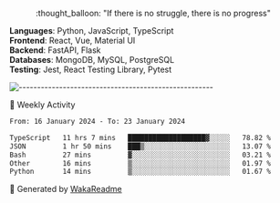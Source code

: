 <p align="center"> 
  :thought_balloon: "If there is no struggle, there is no progress"
</p>

<p align="left">
  <strong>Languages</strong>: Python, JavaScript, TypeScript<br>
  <strong>Frontend</strong>: React, Vue, Material UI<br>
  <strong>Backend</strong>: FastAPI, Flask<br>
  <strong>Databases</strong>: MongoDB, MySQL, PostgreSQL<br>
  <strong>Testing</strong>: Jest, React Testing Library, Pytest<br>
</p>

![-----------------------------------------------------](https://raw.githubusercontent.com/andreasbm/readme/master/assets/lines/vintage.png)

🎯 Weekly Activity

<!--START_SECTION:waka-->

```txt
From: 16 January 2024 - To: 23 January 2024

TypeScript   11 hrs 7 mins   ███████████████████▓░░░░░   78.82 %
JSON         1 hr 50 mins    ███▒░░░░░░░░░░░░░░░░░░░░░   13.07 %
Bash         27 mins         ▓░░░░░░░░░░░░░░░░░░░░░░░░   03.21 %
Other        16 mins         ▒░░░░░░░░░░░░░░░░░░░░░░░░   01.97 %
Python       14 mins         ▒░░░░░░░░░░░░░░░░░░░░░░░░   01.67 %
```

<!--END_SECTION:waka-->


🚀 Generated by [WakaReadme](https://github.com/athul/waka-readme)
